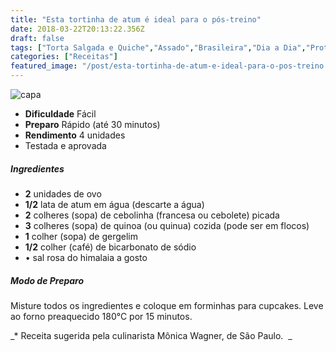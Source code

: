 ```yaml
---
title: "Esta tortinha de atum é ideal para o pós-treino"
date: 2018-03-22T20:13:22.356Z
draft: false
tags: ["Torta Salgada e Quiche","Assado","Brasileira","Dia a Dia","Proteínas","Tortas doces e salgadas"]
categories: ["Receitas"]
featured_image: "/post/esta-tortinha-de-atum-e-ideal-para-o-pos-treino.a650681.jpg"
---
```


![capa](/post/esta-tortinha-de-atum-e-ideal-para-o-pos-treino.a650681.jpg)

*   **Dificuldade** Fácil
*   **Preparo** Rápido (até 30 minutos)
*   **Rendimento** 4 unidades
*   Testada e aprovada
    

##### Ingredientes

*   **2** unidades de ovo
*   **1/2** lata de atum em água (descarte a água)
*   **2** colheres (sopa) de cebolinha (francesa ou cebolete) picada
*   **3** colheres (sopa) de quinoa (ou quinua) cozida (pode ser em flocos)
*   **1** colher (sopa) de gergelim
*   **1/2** colher (café) de bicarbonato de sódio
*   • sal rosa do himalaia a gosto

##### Modo de Preparo

Misture todos os ingredientes e coloque em forminhas para cupcakes. Leve ao forno preaquecido 180°C por 15 minutos.

_\* Receita sugerida pela culinarista Mônica Wagner, de São Paulo.  _
